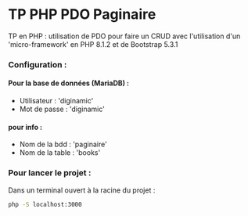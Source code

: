 # TP PHP PDO Paginaire
TP en PHP : utilisation de PDO pour faire un CRUD
avec l'utilisation d'un 'micro-framework' en PHP 8.1.2 et de Bootstrap 5.3.1

### Configuration :
#### Pour la base de données (MariaDB) : 
- Utilisateur : 'diginamic' 
- Mot de passe : 'diginamic' 
#### pour info :
- Nom de la bdd : 'paginaire' 
- Nom de la table : 'books' 

### Pour lancer le projet :
Dans un terminal ouvert à la racine du projet :
```bash
php -S localhost:3000
```
